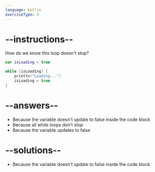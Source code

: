 ```yaml
---
language: kotlin
exerciseType: 3
---
```


# --instructions--

How do we know this loop doesn't stop?
```kotlin
var isLoading = true

while (isLoading) {
    println("Loading...")
    isLoading = true
}
```

# --answers--

- Because the variable doesn't update to false inside the code block
- Because all while loops don't stop
- Because the variable updates to false

# --solutions--

- Because the variable doesn't update to false inside the code block
